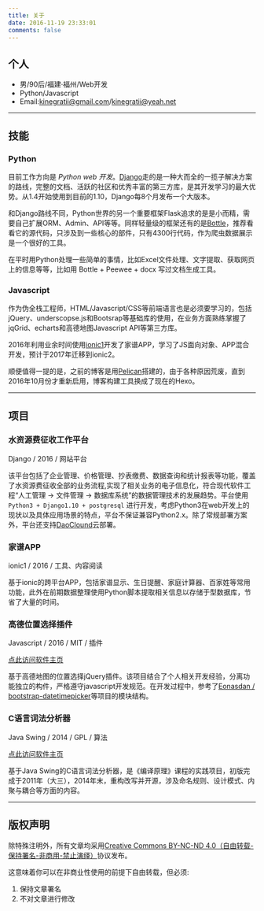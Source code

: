 ```yaml
---
title: 关于
date: 2016-11-19 23:33:01
comments: false
---
```


##  个人

- 男/90后/福建·福州/Web开发
- Python/Javascript
- Email:kinegratii@gmail.com/kinegratii@yeah.net

---

## 技能

### Python

目前工作方向是 *Python web 开发*。[Django](https://www.djangoproject.com/)走的是一种大而全的一揽子解决方案的路线，完整的文档、活跃的社区和优秀丰富的第三方库，是其开发学习的最大优势。从1.4开始使用到目前的1.10，Django每8个月发布一个大版本。

和Django路线不同，Python世界的另一个重要框架Flask追求的是是小而精，需要自己扩展ORM、Admin、API等等。同样轻量级的框架还有的是[Bottle](http://www.bottlepy.org/docs/dev/)，推荐看看它的源代码，只涉及到一些核心的部件，只有4300行代码，作为爬虫数据展示是一个很好的工具。

在平时用Python处理一些简单的事情，比如Excel文件处理、文字提取、获取网页上的信息等等，比如用 Bottle + Peewee + docx 写过文档生成工具。

### Javascript

作为伪全栈工程师，HTML/Javascript/CSS等前端语言也是必须要学习的，包括jQuery、underscopse.js和Bootsrap等基础库的使用，在业务方面熟练掌握了jqGrid、echarts和高德地图Javascript API等第三方库。

2016年利用业余时间使用[ionic1](http://ionicframework.com/)开发了家谱APP，学习了JS面向对象、APP混合开发，预计于2017年迁移到ionic2。

顺便值得一提的是，之前的博客是用[Pelican](https://getpelican.com)搭建的，由于各种原因荒废，直到2016年10月份才重新启用，博客构建工具换成了现在的Hexo。

---

## 项目

### 水资源费征收工作平台

Django / 2016 / 网站平台

该平台包括了企业管理、价格管理、抄表缴费、数据查询和统计报表等功能，覆盖了水资源费征收全部的业务流程,实现了相关业务的电子信息化，符合现代软件工程“人工管理 -> 文件管理 -> 数据库系统”的数据管理技术的发展趋势。平台使用 `Python3 + Django1.10 + postgresql` 进行开发，考虑Python3在web开发上的现状以及具体应用场景的特点，平台不保证兼容Python2.x。除了常规部署方案外，平台还支持[DaoClound](https://www.daocloud.io/)云部署。

### 家谱APP

ionic1 / 2016 / 工具、内容阅读

基于ionic的跨平台APP，包括家谱显示、生日提醒、家庭计算器、百家姓等常用功能，此外在前期数据整理使用Python脚本提取相关信息以存储于型数据库，节省了大量的时间。

### 高德位置选择插件

Javascript / 2016 /  MIT / 插件

[点此访问软件主页](https://www.oschina.net/p/amappositionpicker)

基于高德地图的位置选择jQuery插件。该项目结合了个人相关开发经验，分离功能独立的构件，严格遵守javascript开发规范。在开发过程中，参考了[Eonasdan / bootstrap-datetimepicker](https://github.com/Eonasdan/bootstrap-datetimepicker)等项目的模块结构。


### C语言词法分析器

Java Swing / 2014 / GPL / 算法

[点此访问软件主页](https://www.oschina.net/p/lexer)

 基于Java Swing的C语言词法分析器，是《编译原理》课程的实践项目，初版完成于2011年（大三），2014年末，重构改写并开源，涉及命名规则、设计模式、内聚与耦合等方面的内容。

---

## 版权声明

除特殊注明外，所有文章均采用[Creative Commons BY-NC-ND 4.0（自由转载-保持署名-非商用-禁止演绎）](http://creativecommons.org/licenses/by-nc-nd/4.0/deed.zh)协议发布。

这意味着你可以在非商业性使用的前提下自由转载，但必须:

1. 保持文章署名
2. 不对文章进行修改
